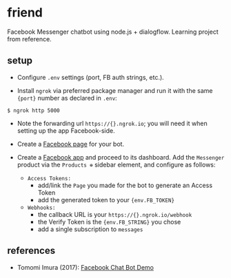 # friend
Facebook Messenger chatbot using node.js + dialogflow. Learning project from reference.

## setup

* Configure `.env` settings (port, FB auth strings, etc.).

* Install `ngrok` via preferred package manager and run it with the same `{port}` number as declared in `.env`:

```shell
$ ngrok http 5000
```

* Note the forwarding url `https://{}.ngrok.io`; you will need it when setting up the app Facebook-side.

* Create a [Facebook page](https://www.facebook.com/pages/create) for your bot.

* Create a [Facebook app](developers.facebook.com/quickstarts) and proceed to its dashboard. Add the `Messenger` product via the `Products ⊕` sidebar element, and configure as follows:
    + `Access Tokens:`
        - add/link the `Page` you made for the bot to generate an Access Token
        - add the generated token to your `{env.FB_TOKEN}`
    + `Webhooks:`
        - the callback URL is your `https://{}.ngrok.io/webhook`
        - the Verify Token is the `{env.FB_STRING}` you chose
        - add a single subscription to `messages`


## references

* Tomomi Imura (2017): [Facebook Chat Bot Demo](https://github.com/girliemac/fb-apiai-bot-demo/tree/tutorial-01)
